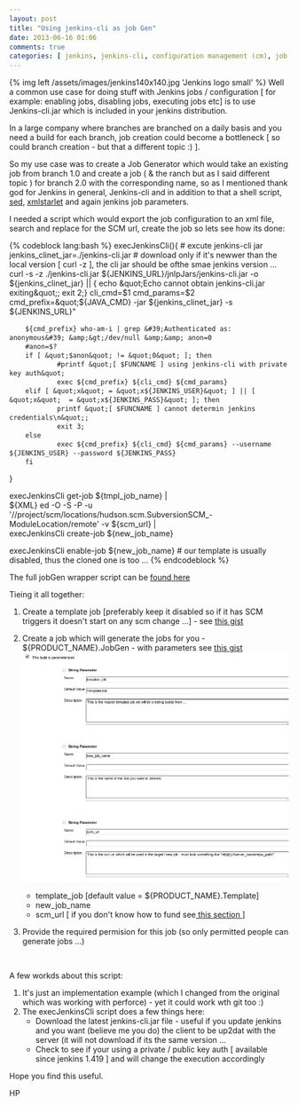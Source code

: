 ```yaml
---
layout: post
title: "Using jenkins-cli as job Gen"
date: 2013-06-16 01:06
comments: true
categories: [ jenkins, jenkins-cli, configuration management (cm), job generation, how-to, tutorial ]
---
```


{% img left /assets/images/jenkins140x140.jpg 'Jenkins logo small' %}
Well a common use case for doing stuff with Jenkins jobs / configuration [ for example: enabling jobs, disabling jobs, executing jobs etc] is to use Jenkins-cli.jar which is included in your jenkins distribution.

In a large company where branches are branched on a daily basis and you need a build for each branch, job creation could become a bottleneck [ so could branch creation - but that a different topic :) ].

So my use case was to create a Job Generator which would take an existing job from branch 1.0 and create a job ( &amp; the ranch but as I said different topic ) for branch 2.0 with the corresponding name, so as I mentioned thank god for Jenkins in general, Jenkins-cli and in addition to that a shell script, [sed](http://www.gnu.org/software/sed/), [xmlstarlet](http://xmlstar.sourceforge.net/) and again jenkins job parameters.

I needed a script which would export the job configuration to an xml file, search and replace for the SCM url, create the job so lets see how its done:

{% codeblock lang:bash %}
execJenkinsCli(){ # excute jenkins-cli jar 
        jenkins_clinet_jar=./jenkins-cli.jar
        # download only if it&#39;s newwer than the local version [ curl -z ], the cli jar should be ofthe smae jenkins version ...
        curl -s -z ./jenkins-cli.jar ${JENKINS_URL}/jnlpJars/jenkins-cli.jar -o ${jenkins_clinet_jar} || { echo &quot;Echo  cannot obtain jenkins-cli.jar exiting&quot;; exit 2;}
        cli_cmd=$1
        cmd_params=$2
        cmd_prefix=&quot;${JAVA_CMD} -jar ${jenkins_clinet_jar} -s ${JENKINS_URL}&quot;

        ${cmd_prefix} who-am-i | grep &#39;Authenticated as: anonymous&#39; &amp;&gt;/dev/null &amp;&amp; anon=0
        #anon=$?
        if [ &quot;$anon&quot; != &quot;0&quot; ]; then
                #printf &quot;[ $FUNCNAME ] using jenkins-cli with private key auth&quot;
                exec ${cmd_prefix} ${cli_cmd} ${cmd_params}
        elif [ &quot;x&quot; = &quot;x${JENKINS_USER}&quot; ] || [ &quot;x&quot;  = &quot;x${JENKINS_PASS}&quot; ]; then
                printf &quot;[ $FUNCNAME ] cannot determin jenkins credentials\n&quot;;
                exit 3;
        else
                exec ${cmd_prefix} ${cli_cmd} ${cmd_params} --username ${JENKINS_USER} --password ${JENKINS_PASS}
        fi
}

execJenkinsCli get-job ${tmpl_job_name}  | \
  ${XML} ed -O -S -P -u &#39;//project/scm/locations/hudson.scm.SubversionSCM_-ModuleLocation/remote&#39; -v ${scm_url} | \
  execJenkinsCli create-job ${new_job_name}

  execJenkinsCli enable-job ${new_job_name} # our template is usually disabled, thus the cloned one is too ...
{% endcodeblock %}

The full jobGen wrapper script can be [found here](https://gist.github.com/hagzag/9b0d9d74d1920e248959)
<!-- more -->
Tieing it all together:

1.  Create a template job [preferably keep it disabled so if it has SCM triggers it doesn&#39;t start on any scm change ...] - see [this gist](https://gist.github.com/hagzag/62b48fee2e28a9cf32c7)
2.  Create a job which will generate the jobs for you - ${PRODUCT_NAME}.JobGen - with parameters see [this gist](https://gist.github.com/hagzag/cfe6f2d47d37249aed91)
![Job Gen Parameters](/assets/images/JobGen-params.png)

    *   template_job [default value = ${PRODUCT_NAME}.Template]
    *   new_job_name
    *   scm_url [ if you don&#39;t know how to fund see[ this section ](http://www.tikalk.com/alm/xmlstarlet-nifty-command-line-xml-toolkit)]
3.  Provide the required permision for this job (so only permitted people can generate jobs ...)

&nbsp;

A few workds about this script:

1.  It&#39;s just an implementation example (which I changed from the original which was working with perforce) - yet it could work wth git too :)
2.  The execJenkinsCli script does a few things here:
	*   Download the latest jenkins-cli.jar file - useful if you update jenkins and you want (believe me you do) the client to be up2dat with the server (it will not download if its the same version ...
	*   Check to see if your using a private / public key auth [ available since jenkins 1.419 ] and will change the execution accordingly

Hope you find this useful.

HP